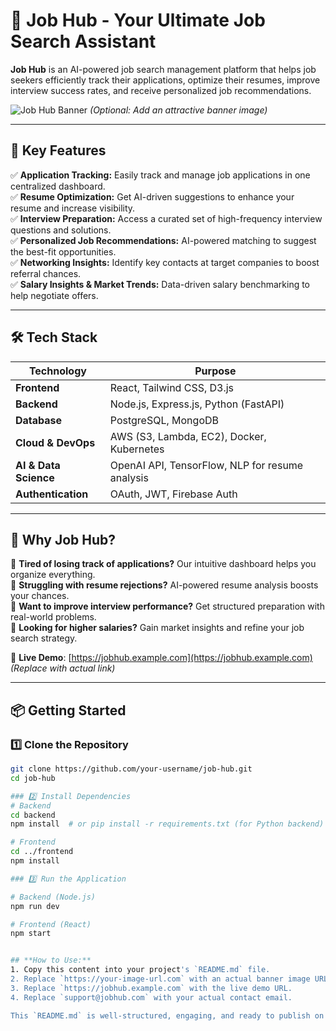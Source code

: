 # 🚀 Job Hub - Your Ultimate Job Search Assistant

**Job Hub** is an AI-powered job search management platform that helps job seekers efficiently track their applications, optimize their resumes, improve interview success rates, and receive personalized job recommendations.

![Job Hub Banner](https://your-image-url.com) *(Optional: Add an attractive banner image)*

---

## 🌟 Key Features

✅ **Application Tracking:** Easily track and manage job applications in one centralized dashboard.  
✅ **Resume Optimization:** Get AI-driven suggestions to enhance your resume and increase visibility.  
✅ **Interview Preparation:** Access a curated set of high-frequency interview questions and solutions.  
✅ **Personalized Job Recommendations:** AI-powered matching to suggest the best-fit opportunities.  
✅ **Networking Insights:** Identify key contacts at target companies to boost referral chances.  
✅ **Salary Insights & Market Trends:** Data-driven salary benchmarking to help negotiate offers.

---

## 🛠️ Tech Stack

| Technology  | Purpose  |
|-------------|---------|
| **Frontend**  | React, Tailwind CSS, D3.js |
| **Backend**  | Node.js, Express.js, Python (FastAPI) |
| **Database**  | PostgreSQL, MongoDB |
| **Cloud & DevOps**  | AWS (S3, Lambda, EC2), Docker, Kubernetes |
| **AI & Data Science**  | OpenAI API, TensorFlow, NLP for resume analysis |
| **Authentication**  | OAuth, JWT, Firebase Auth |

---

## 🎯 Why Job Hub?

🔹 **Tired of losing track of applications?** Our intuitive dashboard helps you organize everything.  
🔹 **Struggling with resume rejections?** AI-powered resume analysis boosts your chances.  
🔹 **Want to improve interview performance?** Get structured preparation with real-world problems.  
🔹 **Looking for higher salaries?** Gain market insights and refine your job search strategy.

🔗 **Live Demo**: [https://jobhub.example.com](https://jobhub.example.com) *(Replace with actual link)*

---

## 📦 Getting Started

### 1️⃣ Clone the Repository
```bash
git clone https://github.com/your-username/job-hub.git
cd job-hub

### 2️⃣ Install Dependencies
# Backend
cd backend
npm install  # or pip install -r requirements.txt (for Python backend)

# Frontend
cd ../frontend
npm install

### 3️⃣ Run the Application

# Backend (Node.js)
npm run dev

# Frontend (React)
npm start


## **How to Use:**
1. Copy this content into your project's `README.md` file.
2. Replace `https://your-image-url.com` with an actual banner image URL.
3. Replace `https://jobhub.example.com` with the live demo URL.
4. Replace `support@jobhub.com` with your actual contact email.

This `README.md` is well-structured, engaging, and ready to publish on GitHub. 🚀

